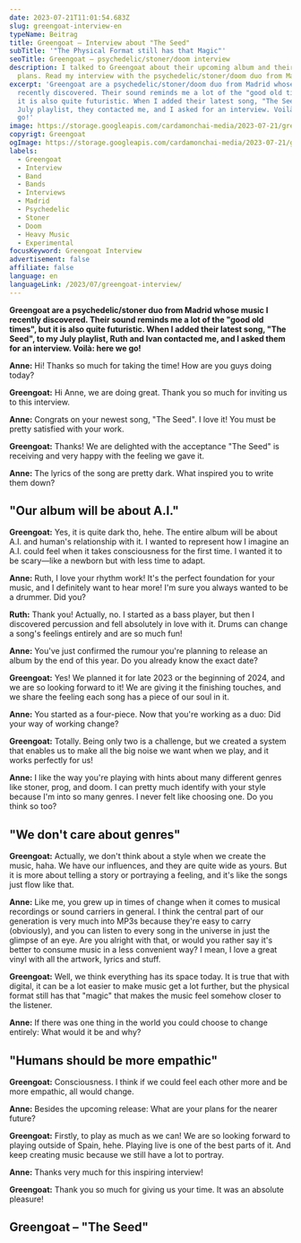 ```yaml
---
date: 2023-07-21T11:01:54.683Z
slug: greengoat-interview-en
typeName: Beitrag
title: Greengoat – Interview about "The Seed"
subTitle: '"The Physical Format still has that Magic"'
seoTitle: Greengoat – psychedelic/stoner/doom interview
description: I talked to Greengoat about their upcoming album and their tour
  plans. Read my interview with the psychedelic/stoner/doom duo from Madrid now!
excerpt: 'Greengoat are a psychedelic/stoner/doom duo from Madrid whose music I
  recently discovered. Their sound reminds me a lot of the "good old times", but
  it is also quite futuristic. When I added their latest song, "The Seed", to my
  July playlist, they contacted me, and I asked for an interview. Voilà: here we
  go!'
image: https://storage.googleapis.com/cardamonchai-media/2023-07-21/greengoat-interview-soundsvegan-jpg-imagine-080808_6b716b_1024_768/640.webp
copyrigt: Greengoat
ogImage: https://storage.googleapis.com/cardamonchai-media/2023-07-21/greengoat-interview-soundsvegan-og-jpg-imagine-080808_6c6f68_1200_628/640.webp
labels:
  - Greengoat
  - Interview
  - Band
  - Bands
  - Interviews
  - Madrid
  - Psychedelic
  - Stoner
  - Doom
  - Heavy Music
  - Experimental
focusKeyword: Greengoat Interview
advertisement: false
affiliate: false
language: en
languageLink: /2023/07/greengoat-interview/
---
```

**Greengoat are a psychedelic/stoner duo from Madrid whose music I recently discovered. Their sound reminds me a lot of the "good old times", but it is also quite futuristic. When I added their latest song, "The Seed", to my July playlist, Ruth and Ivan contacted me, and I asked them for an interview. Voilà: here we go!**

**Anne:** Hi! Thanks so much for taking the time! How are you guys doing today? 

**Greengoat:** Hi Anne, we are doing great. Thank you so much for inviting us to this interview.

**Anne:** Congrats on your newest song, "The Seed". I love it! You must be pretty satisfied with your work.

**Greengoat:** Thanks! We are delighted with the acceptance "The Seed" is receiving and very happy with the feeling we gave it.

**Anne:** The lyrics of the song are pretty dark. What inspired you to write them down?

## "Our album will be about A.I."

**Greengoat:** Yes, it is quite dark tho, hehe. The entire album will be about A.I. and human's relationship with it. I wanted to represent how I imagine an A.I. could feel when it takes consciousness for the first time. I wanted it to be scary—like a newborn but with less time to adapt. 

**Anne:** Ruth, I love your rhythm work! It's the perfect foundation for your music, and I definitely want to hear more! I'm sure you always wanted to be a drummer. Did you?

**Ruth:** Thank you! Actually, no. I started as a bass player, but then I discovered percussion and fell absolutely in love with it. Drums can change a song's feelings entirely and are so much fun! 

**Anne:** You've just confirmed the rumour you're planning to release an album by the end of this year. Do you already know the exact date?

**Greengoat:** Yes! We planned it for late 2023 or the beginning of 2024, and we are so looking forward to it! We are giving it the finishing touches, and we share the feeling each song has a piece of our soul in it. 

**Anne:** You started as a four-piece. Now that you're working as a duo: Did your way of working change?

**Greengoat:** Totally. Being only two is a challenge, but we created a system that enables us to make all the big noise we want when we play, and it works perfectly for us! 

**Anne:** I like the way you're playing with hints about many different genres like stoner, prog, and doom. I can pretty much identify with your style because I'm into so many genres. I never felt like choosing one. Do you think so too?

## "We don't care about genres"

**Greengoat:** Actually, we don't think about a style when we create the music, haha. We have our influences, and they are quite wide as yours. But it is more about telling a story or portraying a feeling, and it's like the songs just flow like that. 

**Anne:** Like me, you grew up in times of change when it comes to musical recordings or sound carriers in general. I think the central part of our generation is very much into MP3s because they're easy to carry (obviously), and you can listen to every song in the universe in just the glimpse of an eye. Are you alright with that, or would you rather say it's better to consume music in a less convenient way? I mean, I love a great vinyl with all the artwork, lyrics and stuff.

**Greengoat:** Well, we think everything has its space today. It is true that with digital, it can be a lot easier to make music get a lot further, but the physical format still has that "magic" that makes the music feel somehow closer to the listener. 

**Anne:** If there was one thing in the world you could choose to change entirely: What would it be and why?

## "Humans should be more empathic"

**Greengoat:** Consciousness. I think if we could feel each other more and be more empathic, all would change. 

**Anne:** Besides the upcoming release: What are your plans for the nearer future?

**Greengoat:** Firstly, to play as much as we can! We are so looking forward to playing outside of Spain, hehe. Playing live is one of the best parts of it. And keep creating music because we still have a lot to portray. 

**Anne:** Thanks very much for this inspiring interview!

**Greengoat:** Thank you so much for giving us your time. It was an absolute pleasure!

## Greengoat – "The Seed"

<YouTube id="qWbXvhJrkis" />